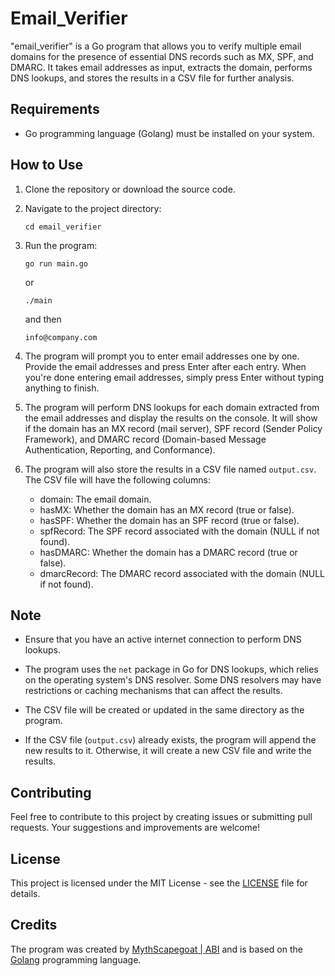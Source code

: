 # Email_Verifier

"email_verifier" is a Go program that allows you to verify multiple email domains for the presence of essential DNS records such as MX, SPF, and DMARC. It takes email addresses as input, extracts the domain, performs DNS lookups, and stores the results in a CSV file for further analysis.

## Requirements

- Go programming language (Golang) must be installed on your system.

## How to Use

1. Clone the repository or download the source code.

2. Navigate to the project directory:

   ```
   cd email_verifier
   ```

3. Run the program:

   ```
   go run main.go
   ```
   or
   ```
   ./main
   ```

	and then
	```
	info@company.com
	 ```

4. The program will prompt you to enter email addresses one by one. Provide the email addresses and press Enter after each entry. When you're done entering email addresses, simply press Enter without typing anything to finish.

5. The program will perform DNS lookups for each domain extracted from the email addresses and display the results on the console. It will show if the domain has an MX record (mail server), SPF record (Sender Policy Framework), and DMARC record (Domain-based Message Authentication, Reporting, and Conformance).

6. The program will also store the results in a CSV file named `output.csv`. The CSV file will have the following columns:
   - domain: The email domain.
   - hasMX: Whether the domain has an MX record (true or false).
   - hasSPF: Whether the domain has an SPF record (true or false).
   - spfRecord: The SPF record associated with the domain (NULL if not found).
   - hasDMARC: Whether the domain has a DMARC record (true or false).
   - dmarcRecord: The DMARC record associated with the domain (NULL if not found).

## Note

- Ensure that you have an active internet connection to perform DNS lookups.

- The program uses the `net` package in Go for DNS lookups, which relies on the operating system's DNS resolver. Some DNS resolvers may have restrictions or caching mechanisms that can affect the results.

- The CSV file will be created or updated in the same directory as the program.

- If the CSV file (`output.csv`) already exists, the program will append the new results to it. Otherwise, it will create a new CSV file and write the results.

## Contributing

Feel free to contribute to this project by creating issues or submitting pull requests. Your suggestions and improvements are welcome!

## License

This project is licensed under the MIT License - see the [LICENSE](LICENSE) file for details.

## Credits

The program was created by [MythScapegoat | ABI](https://github.com/ahmetburaki) and is based on the [Golang](https://golang.org/) programming language.
